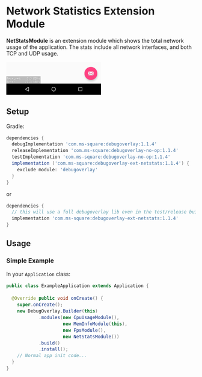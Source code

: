 Network Statistics Extension Module
===================================

**NetStatsModule** is an extension module which shows the total network usage of the application.
The stats include all network interfaces, and both TCP and UDP usage.

<img src="../art/overlay_with_netstats_module_small.png" width="50%" alt="DebugOverlay Screen Capture">

Setup
-----

Gradle:

```groovy
dependencies {
  debugImplementation 'com.ms-square:debugoverlay:1.1.4'
  releaseImplementation 'com.ms-square:debugoverlay-no-op:1.1.4'
  testImplementation 'com.ms-square:debugoverlay-no-op:1.1.4'
  implementation ('com.ms-square:debugoverlay-ext-netstats:1.1.4') {
    exclude module: 'debugoverlay'
  }
}
```

or

```groovy
dependencies {
  // this will use a full debugoverlay lib even in the test/release build
  implementation 'com.ms-square:debugoverlay-ext-netstats:1.1.4'
}
```

Usage
-----

### Simple Example

In your `Application` class:

```java
public class ExampleApplication extends Application {

  @Override public void onCreate() {
    super.onCreate();
    new DebugOverlay.Builder(this)
            .modules(new CpuUsageModule(),
                     new MemInfoModule(this),
                     new FpsModule(),
                     new NetStatsModule())
            .build()
            .install();
    // Normal app init code...
  }
}
```

